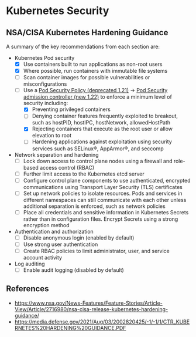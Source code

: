 # Kubernetes Security

## NSA/CISA Kubernetes Hardening Guidance

A summary of the key recommendations from each section are:

- Kubernetes Pod security
  - [x] Use containers built to run applications as non-root users
  - [x] Where possible, run containers with immutable file systems
  - [ ] Scan container images for possible vulnerabilities or misconfigurations
  - [ ] Use a [Pod Security Policy (deprecated 1.21)](https://kubernetes.io/docs/concepts/policy/pod-security-policy/) -> [Pod Security admission controller (new 1.22)](https://kubernetes.io/docs/concepts/security/pod-security-admission/) to enforce a minimum level of security
        including:
    - [x] Preventing privileged containers
    - [ ] Denying container features frequently exploited to breakout, such
          as hostPID, hostIPC, hostNetwork, allowedHostPath
    - [x] Rejecting containers that execute as the root user or allow
          elevation to root
    - [ ] Hardening applications against exploitation using security services
          such as SELinux®, AppArmor®, and seccomp
- Network separation and hardening
  - [ ] Lock down access to control plane nodes using a firewall and role-based
        access control (RBAC)
  - [ ] Further limit access to the Kubernetes etcd server
  - [ ] Configure control plane components to use authenticated, encrypted
        communications using Transport Layer Security (TLS) certificates
  - [ ] Set up network policies to isolate resources. Pods and services in different
        namespaces can still communicate with each other unless additional
        separation is enforced, such as network policies
  - [ ] Place all credentials and sensitive information in Kubernetes Secrets
        rather than in configuration files. Encrypt Secrets using a strong
        encryption method
- Authentication and authorization
  - [ ] Disable anonymous login (enabled by default)
  - [ ] Use strong user authentication
  - [ ] Create RBAC policies to limit administrator, user, and service account
        activity
- Log auditing
  - [ ] Enable audit logging (disabled by default)

## References

- https://www.nsa.gov/News-Features/Feature-Stories/Article-View/Article/2716980/nsa-cisa-release-kubernetes-hardening-guidance/
- https://media.defense.gov/2021/Aug/03/2002820425/-1/-1/1/CTR_KUBERNETES%20HARDENING%20GUIDANCE.PDF
